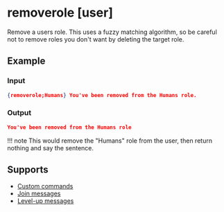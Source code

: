 # removerole <role> [user]

Remove a users role. This uses a fuzzy matching algorithm, so be careful not to remove roles you don't want by deleting the target role.

## Example

### Input

```json
{removerole;Humans} You've been removed from the Humans role.
```

### Output

```json
You've been removed from the Humans role
```

!!! note
    This would remove the "Humans" role from the user, then return nothing and say the sentence.

## Supports

* [Custom commands](/Modules/custom_commands/)
* [Join messages](/Modules/join_leave_messages/)
* [Level-up messages](/Modules/levels/)
